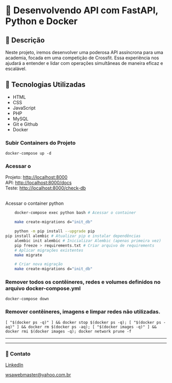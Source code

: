 # 📂 Desenvolvendo API com FastAPI, Python e Docker

## 📃 Descrição

Neste projeto, iremos desenvolver uma poderosa API assíncrona para uma academia, focada em uma competição de Crossfit. Essa experiência nos ajudará a entender e lidar com operações simultâneas de maneira eficaz e escalável.



## 🚀 Tecnologias Utilizadas

- HTML
- CSS
- JavaScript
- PHP
- MySQL
- Git e Github
- Docker

### Subir Containers do Projeto

    docker-compose up -d

### Acessar o
Projeto: [http://localhost:8000](http://localhost:8000)<br />
API: [http://localhost:8000/docs](http://localhost:8000/docs)<br />
Teste: [http://localhost:8000/check-db](http://localhost:8000/check-db)<br /><br />


Acessar o container python
```sh
    docker-compose exec python bash # Acessar o container

    make create-migrations d="init_db"

    python -m pip install --upgrade pip
pip install alembic # Atualizar pip e instalar dependências
    alembic init alembic # Inicializar Alembic (apenas primeira vez)
    pip freeze > requirements.txt # Criar arquivo de requirements
    # Aplicar migrações existentes
    make migrate

    # Criar nova migração
    make create-migrations d="init_db"
```


### Remover todos os contêineres, redes e volumes definidos no arquivo docker-compose.yml

    docker-compose down

### Remover contêineres, imagens e limpar redes não utilizadas.

    [ "$(docker ps -q)" ] && docker stop $(docker ps -q); [ "$(docker ps -aq)" ] && docker rm $(docker ps -aq); [ "$(docker images -q)" ] && docker rmi $(docker images -q); docker network prune -f

    
---
---

### 📧 Contato

[LinkedIn](https://www.linkedin.com/in/wsawebmaster/)

[wsawebmaster@yahoo.com.br](mailto:wsawebmaster@yahoo.com.br)